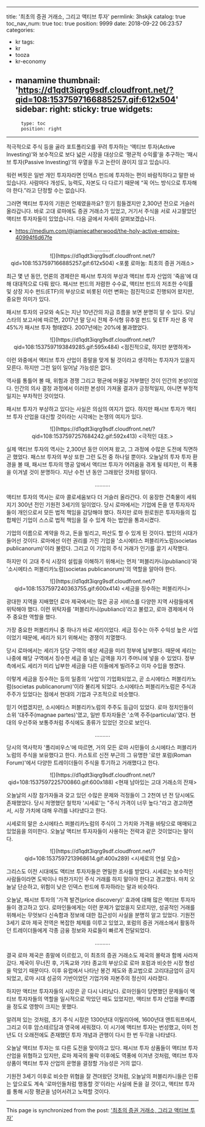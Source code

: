 
---
title: '최초의 증권 거래소, 그리고 액티브 투자'
permlink: 3hskjk
catalog: true
toc_nav_num: true
toc: true
position: 9999
date: 2018-09-22 06:23:57
categories:
- kr
tags:
- kr
- tooza
- kr-economy
- manamine
thumbnail: 'https://d1qdt3iqrg9sdf.cloudfront.net/?qid=108:1537597166885257.gif:612x504'
sidebar:
    right:
        sticky: true
widgets:
    -
        type: toc
        position: right
---


적극적으로 주식 등을 골라 포트폴리오를 꾸려 투자하는 ‘액티브 투자(Active Investing)’와 보수적으로 보다 넓은 시장을 대상으로 ‘평균적 수익률’을 추구하는 ‘패시브 투자(Passive Investing)’의 우열을 두고 논란이 끊이지 않고 있습니다.
  
워런 버핏은 일반 개인 투자자라면 인덱스 펀드에 투자하는 편이 바람직하다고 말한 바 있습니다. 사람마다 개성도, 능력도, 자본도 다 다르기 때문에 “꼭 어느 방식으로 투자해야 한다.”라고 단정할 수는 없습니다.
  
그러면 액티브 투자의 기원은 언제였을까요? 믿기 힘들겠지만 2,300년 전으로 거슬러 올라갑니다. 바로 고대 로마에도 증권 거래소가 있었고, 거기서 주식을 서로 사고팔았던 액티브 투자자들이 있었습니다. 다음 글에서 자세히 살펴보겠습니다.

- https://medium.com/@jamiecatherwood/the-holy-active-empire-40994f6d67fe

<center> 
.......... 
</center>
  
<center> 
![](https://d1qdt3iqrg9sdf.cloudfront.net/?qid=108:1537597166885257.gif:612x504)  
<포룸 로마눔: 최초의 증권 거래소>
</center>
  
최근 몇 년 동안, 언론의 경제란은 패시브 투자의 부상과 액티브 투자 산업의 '죽음'에 대해 대대적으로 다뤄 왔다. 패시브 펀드의 저렴한 수수료, 액티브 펀드의 저조한 수익률 및 상장 지수 펀드(ETF)의 부상으로 비롯된 이런 변화는 점진적으로 진행되어 왔지만, 중요한 의미가 있다.
  
패시브 투자의 규모와 속도는 지난 10년간의 자금 흐름을 보면 분명히 알 수 있다. 모닝스타의 보고서에 따르면, 2017년 말 당시 전체 주식형 뮤추얼 펀드 및 ETF 자산 중 약 45%가 패시브 투자 형태였다. 2007년에는 20%에 불과했었다.
  
<center> 
![](https://d1qdt3iqrg9sdf.cloudfront.net/?qid=108:1537597193849285.gif:595x484)
<점진적으로, 하지만 분명하게>
</center>
  
이런 와중에서 액티브 투자 산업이 종말을 맞게 될 것이라고 생각하는 투자자가 있을지 모른다. 하지만 그런 일이 일어날 가능성은 없다.
  
역사를 통틀어 볼 때, 위험과 경쟁 그리고 평균에 머물길 거부했던 것이 인간의 본성이었다. 인간의 의사 결정 과정에서 이러한 본성이 가져올 결과가 긍정적일지, 아니면 부정적일지는 부차적인 것이었다.
  
패시브 투자가 부상하고 있다는 사실은 의심의 여지가 없다. 하지만 패시브 투자가 액티브 투자 산업을 대신할 것이라는 시각에는 논쟁의 여지가 있다.
  
<center> 
![](https://d1qdt3iqrg9sdf.cloudfront.net/?qid=108:1537597257684242.gif:592x413)
<극적인 대조.>
</center>
  
실제 액티브 투자의 역사는 2,300년 동안 이어져 왔고, 그 과정에 수많은 도전에 직면하곤 했었다. 패스브 투자의 부상 또한 그런 도전 중 하나일 뿐이다. 오늘날의 투자 투자 환경을 볼 때, 패시브 투자의 맹공 앞에서 액티브 투자가 어려움을 겪게 될 테지만, 이 폭풍을 이겨낼 것이 분명하다. 지난 수천 년 동안 그래왔던 것처럼 말이다.
  
<center> 
.......... 
</center>
  
액티브 투자의 역사는 로마 콜로세움보다 더 거슬러 올라간다. 이 웅장한 건축물이 세워지기 300년 전인 기원전 3세기의 일이었다. 당시 로마에서는 기업에 돈을 댄 투자자자들이 개인으로서 모든 법적 책임을 감당해야 했다. 하지만 로마 원로원은 투자자들의 집합체인 기업이 스스로 법적 책임을 질 수 있게 하는 법안을 통과시켰다. 
  
기업의 이름으로 계약을 하고, 돈을 빌리고, 파산도 할 수 있게 된 것이다. 법인의 시대가 들어선 것이다. 로마에선 이런 권리를 가진 기업을 '소시에타스 퍼블리카노럼(societas publicanorum)'이라 불렀다. 그리고 이 기업의 주식 거래가 인기를 끌기 시작했다.
  
하지만 이 고대 주식 시장의 설립을 이해하기 위해서는 먼저 '퍼블리카니(publianci)'와 '소시에타스 퍼블리카노럼(societas publicanorum)'의 역할을 알아야 한다.
  
<center> 
![](https://d1qdt3iqrg9sdf.cloudfront.net/?qid=108:1537597240363755.gif:600x414)
<세금을 징수하는 퍼블리카니>
</center>
  
광대한 지역을 지배했던 로마 제국에서는 많은 공공 서비스를 다양한 지역 사람들에게 위탁해야 했다. 이런 위탁자를 '퍼블리카니(publianci)'라고 불렀고, 로마 경제에서 아주 중요한 역할을 했다.
  
가장 중요한 퍼블리카니 중 하나가 바로 세리이었다. 세금 징수는 아주 수익성 높은 사업이었기 때문에, 세리가 되기 위해서는 경쟁이 치열했다.
  
당시 로마에서는 세리가 담당 구역의 예상 세금을 미리 정부에 납부했다. 때문에 세리는 나중에 해당 구역에서 징수한 세금 중 남는 금액을 자기 주머니에 넣을 수 있었다. 정부 측에서도 세리가 미리 납부한 세금을 다른 이들에게 빌려주고 이자 수입을 챙겼다. 
  
이렇게 세금을 징수하는 등의 일종의 ‘사업’이 기업화되었고, 곧 소시에타스 퍼블리카노럼(societas publicanorum)'이라 불리게 되었다. 소시에타스 퍼블리카노럼은 주식과 주주가 있었다는 점에서 현대의 기업과 구조적으로 비슷했다.
  
믿기 어렵겠지만, 소시에타스 퍼블리카노럼의 주주도 등급이 있었다. 로마 정치인들이 소위 '대주주(magnae partes)'였고, 일반 투자자들은 '소액 주주(particula)'였다. 현대의 우선주와 보통주처럼 주식에도 종류가 있었던 것으로 보인다.
  
<center> 
.......... 
</center>
  
당시의 역사학자 '폴리비우스'에 따르면, 거의 모든 로마 시민들이 소시에타스 퍼블리카노럼의 주식을 보유했다고 한다. 카스토르 신전 부근의 그 유명한 '로만 포럼(Roman Forum)'에서 다양한 트레이더들이 주식을 투기하고 거래했다고 한다.
  
<center> 
![](https://d1qdt3iqrg9sdf.cloudfront.net/?qid=108:1537597225700860.gif:600x188)
<현재 남아있는 고대 거래소의 잔재>
</center>
  
오늘날의 시장 참가자들과 갖고 있던 수많은 문제와 걱정들이 그 2천여 년 전 당시에도 존재했었다. 당시 저명했던 철학자 '시세로'는 "주식 가격이 너무 높다."라고 경고하면서, 시장 가치에 대해 우려를 나타냈다고 한다.
  
시세로의 말은 소시에타스 퍼블리카노럼의 주식이 그 가치와 가격을 바탕으로 매매되고 있었음을 의미한다. 오늘날 액티브 투자자들이 사용하는 전략과 같은 것이었다는 말이다.
  
<center>
![](https://d1qdt3iqrg9sdf.cloudfront.net/?qid=108:1537597213968614.gif:400x289)
<시세로의 연설 모습>
</center>
  
그리스도 이전 시대에도 액티브 투자자들은 면밀한 조사를 받았다. 시세로는 보수적인 사람들이라면 도박이나 마찬가지인 주식 거래를 하지 말아야 한다고 경고했다. 마치 오늘날 단순하고, 위험이 낮은 인덱스 펀드에 투자하라는 말과 비슷하다.
  
오늘날, 패시브 투자의 '가격 발견(price discovery)' 효과에 대해 많은 액티브 투자자들이 경고하고 있다. 로마인들에게는 이런 문제가 없었을지 모르지만, 성공적인 거래를 위해서는 무엇보다 신속함과 정보에 대한 접근성이 사실을 분명히 알고 있었다. 기원전 3세기 로마 제국 전역은 복잡한 체제를 이루고 있었고, 포럼의 증권 거래소에서 활동하던 트레이더들에게 각종 금융 정보와 자료들이 빠르게 전달되었다.
  
<center>
..........
</center>
  
결국 로마 제국은 종말에 이르렀고, 이 최초의 증권 거래소도 제국의 몰락과 함께 사라져갔다. 제국이 무너진 후, 기독교와 기타 종교의 부상으로 로마 포럼과 비슷한 시장 형성을 막았기 때문이다. 이후 유럽에서 나타난 봉건 제도와 종교법으로 고리대금업이 금지되었고, 로마 시대 성공의 기반이었던 기업가와 자본주의 정신이 사라졌다.
  
하지만 액티브 투자자들의 시장은 곧 다시 나타났다. 로마인들이 당면했던 문제들이 액티브 투자자들의 역할을 일시적으로 막았던 때도 있었지만, 액티브 투자 산업을 뿌리뽑을 정도로 영향이 크지는 못했다. 
  
알려져 있는 것처럼, 초기 주식 시장은 1300년대 이탈리아에, 1600년대 앤트워프에서, 그리고 이후 암스테르담과 영국에 세워졌다. 이 시기에 액티브 투자는 번성했고, 이미 천년도 더 오래전에도 존재했던 투자 개념과 관행이 다시 한 번 두각을 나타냈다.
  
오늘날 액티브 투자는 또 다른 도전을 맞이하고 있다. 패시브 투자 상품들이 액티브 투자 산업을 위협하고 있지만, 로마 제국의 몰락 이후에도 역풍에 이겨낸 것처럼, 액티브 투자 상품이 액티브 투자 산업의 운명을 결정할 가능성은 거의 없다.
  
기원전 3세기 이후로 비슷한 위협을 잘 견뎌왔던 것처럼, 오늘날의 퍼블리카니들은 인류는 앞으로도 계속 '로마인들처럼 행동할 것'이라는 사실에 돈을 걸 것이고, 액티브 투자를 통해 시장 평균을 넘어서려고 노력할 것이다.

- - -

This page is synchronized from the post: ['최초의 증권 거래소, 그리고 액티브 투자'](https://steemit.com/@pius.pius/3hskjk)
